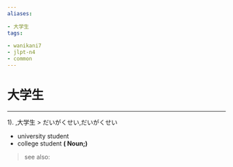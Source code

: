 ```yaml
---
aliases:
    
- 大学生
tags:
    
- wanikani7
- jlpt-n4
- common
---
```


# 大学生
---
1).
,大学生 > だいがくせい,だいがくせい

- university student
- college student
**( Noun;)**
> see also: 
            